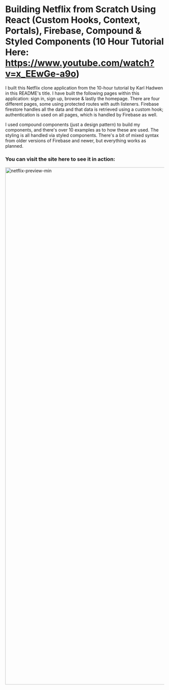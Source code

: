 # Building Netflix from Scratch Using React (Custom Hooks, Context, Portals), Firebase, Compound & Styled Components (10 Hour Tutorial Here: https://www.youtube.com/watch?v=x_EEwGe-a9o)

I built this Netflix clone application from the 10-hour tutorial by Karl Hadwen in this README's title. I have built the following pages within this application: sign in, sign up, browse & lastly the homepage. There are four different pages, some using protected routes with auth listeners. Firebase firestore handles all the data and that data is retrieved using a custom hook; authentication is used on all pages, which is handled by Firebase as well.

I used compound components (just a design pattern) to build my components, and there's over 10 examples as to how these are used. The styling is all handled via styled components. There's a bit of mixed syntax from older versions of Firebase and newer, but everything works as planned.

### You can visit the site here to see it in action: 

<img width="1636" alt="netflix-preview-min" src="https://user-images.githubusercontent.com/84243251/194638504-ce4ee985-b1d8-45c9-af00-b6738e0a1b43.png">
